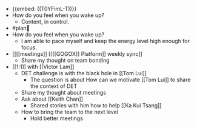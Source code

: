 - {{embed: ((T0YFimL-T))}}
- How do you feel when you wake up?
    - Content, in control.
- #plan🧩
- How do you feel when you wake up?
    - I am able to pace myself and keep the energy level high enough for focus.
- [[[[meetings]] [[[[GOGOX]] Platform]] weekly sync]]
    - Share my thought on team bonding
- [[1:1]] with [[Victor Lam]]
    - DET challenge is with the black hole in [[Tom Lui]]
        - The question is about How can we motivate [[Tom Lui]] to share the context of DET
    - Share my thought about meetings
    - Ask about [[Keith Chan]]
        - Shared stories with him how to help [[Ka Kui Tsang]]
    - How to bring the team to the next level
        - Hold better meetings
